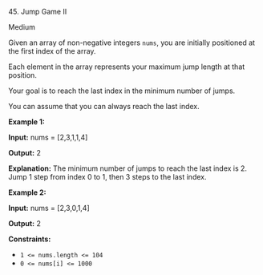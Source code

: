 ﻿45\. Jump Game II

Medium

Given an array of non-negative integers `nums`, you are initially positioned at the first index of the array.

Each element in the array represents your maximum jump length at that position.

Your goal is to reach the last index in the minimum number of jumps.

You can assume that you can always reach the last index.

**Example 1:**

**Input:** nums = \[2,3,1,1,4\]

**Output:** 2

**Explanation:** The minimum number of jumps to reach the last index is 2. Jump 1 step from index 0 to 1, then 3 steps to the last index. 

**Example 2:**

**Input:** nums = \[2,3,0,1,4\]

**Output:** 2 

**Constraints:**

*   `1 <= nums.length <= 104`
*   `0 <= nums[i] <= 1000`